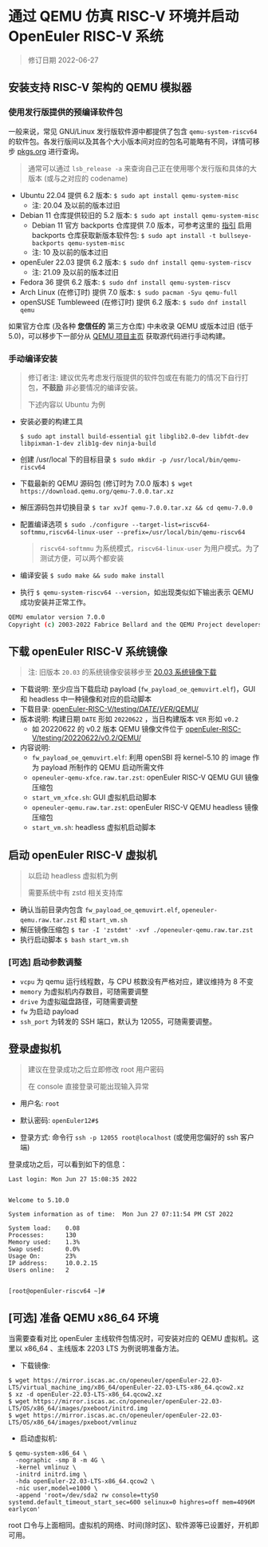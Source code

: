 # 通过 QEMU 仿真 RISC-V 环境并启动 OpenEuler RISC-V 系统

> 修订日期 2022-06-27

## 安装支持 RISC-V 架构的 QEMU 模拟器

### 使用发行版提供的预编译软件包

一般来说，常见 GNU/Linux 发行版软件源中都提供了包含 `qemu-system-riscv64` 的软件包。各发行版间以及其各个大小版本间对应的包名可能略有不同，详情可移步 [pkgs.org](https://pkgs.org) 进行查询。

> 通常可以通过 `lsb_release -a` 来查询自己正在使用哪个发行版和具体的大版本 (或与之对应的 codename)

- Ubuntu 22.04 提供 6.2 版本:  `$ sudo apt install qemu-system-misc`
  - 注: 20.04 及以前的版本过旧
- Debian 11 仓库提供较旧的 5.2 版本: `$ sudo apt install qemu-system-misc`
  - Debian 11 官方 backports 仓库提供 7.0 版本，可参考这里的 [指引](https://backports.debian.org/Instructions/) 启用 backports 仓库获取新版本软件包: `$ sudo apt install -t bullseye-backports qemu-system-misc`
  - 注: 10 及以前的版本过旧
- openEuler 22.03 提供 6.2 版本: `$ sudo dnf install qemu-system-riscv`
  - 注: 21.09 及以前的版本过旧
- Fedora 36 提供 6.2 版本: `$ sudo dnf install qemu-system-riscv`
- Arch Linux (在修订时) 提供 7.0 版本: `$ sudo pacman -Syu qemu-full`
- openSUSE Tumbleweed (在修订时) 提供 6.2 版本: `$ sudo dnf install qemu`

如果官方仓库 (及各种 **您信任的** 第三方仓库) 中未收录 QEMU 或版本过旧 (低于 5.0)，可以移步下一部分从 [QEMU 项目主页](https://www.qemu.org/) 获取源代码进行手动构建。

### 手动编译安装

> 修订者注: 建议优先考虑发行版提供的软件包或在有能力的情况下自行打包，**不鼓励** 非必要情况的编译安装。
>
> 下述内容以 Ubuntu 为例

- 安装必要的构建工具

  `$ sudo apt install build-essential git libglib2.0-dev libfdt-dev libpixman-1-dev zlib1g-dev ninja-build`
- 创建 /usr/local 下的目标目录 `$ sudo mkdir -p /usr/local/bin/qemu-riscv64`
- 下载最新的 QEMU 源码包 (修订时为 7.0.0 版本) `$ wget https://download.qemu.org/qemu-7.0.0.tar.xz`
- 解压源码包并切换目录 `$ tar xvJf qemu-7.0.0.tar.xz && cd qemu-7.0.0`
- 配置编译选项 `$ sudo ./configure --target-list=riscv64-softmmu,riscv64-linux-user --prefix=/usr/local/bin/qemu-riscv64`
  > `riscv64-softmmu` 为系统模式，`riscv64-linux-user` 为用户模式。为了测试方便，可以两个都安装
- 编译安装 `$ sudo make && sudo make install`
- 执行 `$ qemu-system-riscv64 --version`，如出现类似如下输出表示 QEMU 成功安装并正常工作。

```` bash
QEMU emulator version 7.0.0
Copyright (c) 2003-2022 Fabrice Bellard and the QEMU Project developers
````

## 下载 openEuler RISC-V 系统镜像

> 注: 旧版本 `20.03` 的系统镜像安装移步至 [20.03 系统镜像下载](https://gitee.com/openeuler/RISC-V/blob/dced224a78ff47e547d4d00fcf3023177c7f4a5f/doc/tutorials/vm-qemu-oErv.md#%E4%B8%8B%E8%BD%BD-openeuler-risc-v-%E7%B3%BB%E7%BB%9F%E9%95%9C%E5%83%8F)

- 下载说明: 至少应当下载启动 payload (`fw_payload_oe_qemuvirt.elf`)，GUI 和 headless 中一种镜像和对应的启动脚本
- 下载目录: [openEuler-RISC-V/testing/*DATE*/*VER*/QEMU/](https://mirror.iscas.ac.cn/openeuler-sig-riscv/openEuler-RISC-V/testing/)
- 版本说明: 构建日期 `DATE` 形如 `20220622` ，当日构建版本 `VER` 形如 `v0.2`
  - 如 20220622 的 v0.2 版本 QEMU 镜像文件位于 [openEuler-RISC-V/testing/20220622/v0.2/QEMU/](https://mirror.iscas.ac.cn/openeuler-sig-riscv/openEuler-RISC-V/testing/20220622/v0.2/QEMU/)
- 内容说明:
  - `fw_payload_oe_qemuvirt.elf`: 利用 openSBI 将 kernel-5.10 的 image 作为 payload 所制作的 QEMU 启动所需文件
  - `openeuler-qemu-xfce.raw.tar.zst`: openEuler RISC-V QEMU GUI 镜像压缩包
  - `start_vm_xfce.sh`: GUI 虚拟机启动脚本
  - `openeuler-qemu.raw.tar.zst`: openEuler RISC-V QEMU headless 镜像压缩包
  - `start_vm.sh`: headless 虚拟机启动脚本

## 启动 openEuler RISC-V 虚拟机

> 以启动 headless 虚拟机为例
>
> 需要系统中有 zstd 相关支持库

- 确认当前目录内包含 `fw_payload_oe_qemuvirt.elf`, `openeuler-qemu.raw.tar.zst` 和 `start_vm.sh`
- 解压镜像压缩包 `$ tar -I 'zstdmt' -xvf ./openeuler-qemu.raw.tar.zst`
- 执行启动脚本 `$ bash start_vm.sh`

### [可选] 启动参数调整

- `vcpu` 为 qemu 运行线程数，与 CPU 核数没有严格对应，建议维持为 8 不变
- `memory` 为虚拟机内存数目，可随需要调整
- `drive` 为虚拟磁盘路径，可随需要调整
- `fw` 为启动 payload
- `ssh_port` 为转发的 SSH 端口，默认为 12055，可随需要调整。

## 登录虚拟机

> 建议在登录成功之后立即修改 root 用户密码
>
> 在 console 直接登录可能出现输入异常

- 用户名: `root`
- 默认密码: `openEuler12#$`

- 登录方式: 命令行 `ssh -p 12055 root@localhost` (或使用您偏好的 ssh 客户端)

登录成功之后，可以看到如下的信息：

```
Last login: Mon Jun 27 15:08:35 2022


Welcome to 5.10.0

System information as of time:  Mon Jun 27 07:11:54 PM CST 2022

System load:    0.08
Processes:      130
Memory used:    1.3%
Swap used:      0.0%
Usage On:       23%
IP address:     10.0.2.15
Users online:   2


[root@openEuler-riscv64 ~]#
```

## [可选] 准备 QEMU x86_64 环境

当需要查看对比 openEuler 主线软件包情况时，可安装对应的 QEMU 虚拟机。这里以 x86_64 、主线版本 2203 LTS 为例说明准备方法。

- 下载镜像:

```
$ wget https://mirror.iscas.ac.cn/openeuler/openEuler-22.03-LTS/virtual_machine_img/x86_64/openEuler-22.03-LTS-x86_64.qcow2.xz
$ xz -d openEuler-22.03-LTS-x86_64.qcow2.xz
$ wget https://mirror.iscas.ac.cn/openeuler/openEuler-22.03-LTS/OS/x86_64/images/pxeboot/initrd.img
$ wget https://mirror.iscas.ac.cn/openeuler/openEuler-22.03-LTS/OS/x86_64/images/pxeboot/vmlinuz
```

- 启动虚拟机:

```
$ qemu-system-x86_64 \
  -nographic -smp 8 -m 4G \
  -kernel vmlinuz \
  -initrd initrd.img \
  -hda openEuler-22.03-LTS-x86_64.qcow2 \
  -nic user,model=e1000 \
  -append 'root=/dev/sda2 rw console=ttyS0 systemd.default_timeout_start_sec=600 selinux=0 highres=off mem=4096M earlycon'
```

root 口令与上面相同。虚拟机的网络、时间(除时区)、软件源等已设置好，开机即可用。
